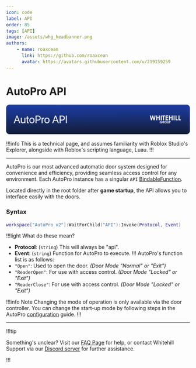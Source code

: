 ```yaml
---
icon: code
label: API
order: 85
tags: [API]
image: /assets/whg_headbanner.png
authors: 
    - name: roaxcean
      link: https://github.com/roaxcean
      avatar: https://avatars.githubusercontent.com/u/219159259
---
```

# AutoPro API

![](/assets/banners/whg_apapi.png)

!!!info
This is a technical page, and assumes familiarity with Roblox Studio's Explorer, alongside with Roblox's scripting language, Luau.
!!!

---

AutoPro is our most advanced automatic door system designed for convenience and efficiency, providing seamless access control for any environment. Each AutoPro instance has a singular `API` [BindableFunction](https://create.roblox.com/docs/reference/engine/classes/BindableFunction).

Located directly in the root folder after **game startup**, the API allows you to interface easily with the doors.

### Syntax

```lua
workspace["AutoPro v2"]:WaitForChild("API"):Invoke(Protocol, Event)
```
!!!light What do these mean?
- **Protocol**: (`string`) This will always be "api".
- **Event**: (`string`) Function for AutoPro to execute.
!!!
AutoPro's function list is as follows:
- `"Open"`: Used to open the door. _(Door Mode "Normal" or "Exit")_
- `"ReaderOpen"`: For use with access control. _(Door Mode "Locked" or "Exit")_
- `"ReaderClose"`: For use with access control. _(Door Mode "Locked" or "Exit")_

!!!info Note
Changing the mode of operation is only available via the door controller. You can change the start-up mode by following steps in the AutoPro [configuration](/autopro/configuration.md) guide.
!!!

---

!!!tip

Something's unclear? Visit our [FAQ Page](/faq.md) for help, or contact Whitehill Support via our [Discord server](https://discord.whitehill.group/) for further assistance.

!!!